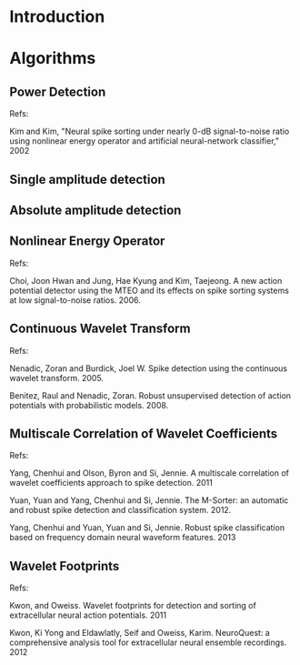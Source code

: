 # Introduction

# Algorithms

## Power Detection 

Refs: 

Kim and Kim, "Neural spike sorting under nearly 0-dB signal-to-noise ratio using nonlinear energy operator and artificial neural-network classifier," 2002

## Single amplitude detection

## Absolute amplitude detection

## Nonlinear Energy Operator

Refs:

Choi, Joon Hwan and Jung, Hae Kyung and Kim, Taejeong. A new action potential detector using the MTEO and its effects on spike sorting systems at low signal-to-noise ratios. 2006.

## Continuous Wavelet Transform

Refs:

Nenadic, Zoran and Burdick, Joel W. Spike detection using the continuous wavelet transform. 2005.

Benitez, Raul and Nenadic, Zoran. Robust unsupervised detection of action potentials with probabilistic models. 2008.

## Multiscale Correlation of Wavelet Coefficients

Refs:

Yang, Chenhui and Olson, Byron and Si, Jennie. A multiscale correlation of wavelet coefficients approach to spike detection. 2011

Yuan, Yuan and Yang, Chenhui and Si, Jennie. The M-Sorter: an automatic and robust spike detection and classification system. 2012.

Yang, Chenhui and Yuan, Yuan and Si, Jennie. Robust spike classification based on frequency domain neural waveform features. 2013

## Wavelet Footprints

Refs:

Kwon, and Oweiss. Wavelet footprints for detection and sorting of extracellular neural action potentials. 2011

Kwon, Ki Yong and Eldawlatly, Seif and Oweiss, Karim. NeuroQuest: a comprehensive analysis tool for extracellular neural ensemble recordings. 2012
